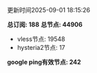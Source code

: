 更新时间2025-09-01 18:15:26

**总订阅: 188**
**总节点: 44906**
- vless节点: 19548
- hysteria2节点: 17

**google ping有效节点: 242**
